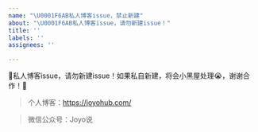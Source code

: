 ```yaml
---
name: "\U0001F6AB私人博客issue，禁止新建"
about: "\U0001F6AB私人博客issue，请勿新建issue！"
title: ''
labels: ''
assignees: ''

---
```


🚫私人博客issue，请勿新建issue！如果私自新建，将会小黑屋处理😭，谢谢合作！🤝

> 个人博客：https://joyohub.com/

>微信公众号：Joyo说
